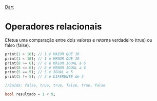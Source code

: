[Dart](https://github.com/leofds/flutter-class/blob/master/dart/dart.md)

# Operadores relacionais

Efetua uma comparação entre dois valores e retorna verdadeiro (true) ou falso (false).

```dart
print(1 > 10); // 1 é MAIOR QUE 10
print(1 < 10); // 1 é MENOR QUE 10
print(8 >= 6); // 8 é MAIOR IGUAL a 6
print(8 <= 6); // 8 é MENOR IGUAL a 6
print(5 == 5); // 5 é IGUAL a 5
print(5 != 5); // 5 é DIFERENTE de 5

//Saída: false, true, true, false, true, false

bool resultado = 1 < 9;
```
